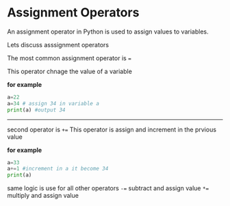 # Assignment Operators
An assignment operator in Python is used to assign values to variables.

Lets discuss asssignment operators 

The most common assignment operator is `=`

This operator chnage the value of a variable 

**for example**
```python
a=22
a=34 # assign 34 in variable a
print(a) #output 34
```
---
second operator is `+=`
This operator is assign and increment in the prvious value 

**for example**
```python
a=33
a+=1 #increment in a it become 34
print(a)
```

same logic is use for all other operators `-=` subtract and assign value `*=` multiply and assign value 